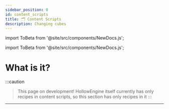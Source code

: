 ```yaml
---
sidebar_position: 0
id: content_scripts
title: 🗂️ Content Scripts
description: Changing cubes
---
```


import ToBeta from '@site/src/components/NewDocs.js';

<ToBeta url='welcome' />

import ToBeta from '@site/src/components/NewDocs.js';

<ToBeta url='welcome' />

# What is it?

:::caution
> This page on development! 
> HollowEngine itself currently has only recipes in content scripts, so this section has only recipes in it
:::

---
